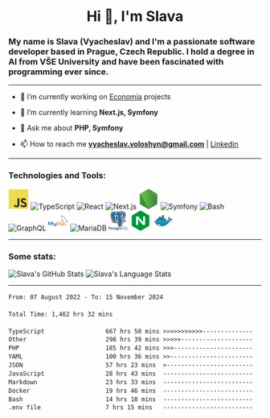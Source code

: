 <h1 align="center">Hi 👋, I'm Slava</h1>
<h3 align="left">My name is Slava (Vyacheslav) and I'm a passionate software developer based in Prague, Czech Republic. I hold a degree in AI from VŠE University and have been fascinated with programming ever since. </h3>

---

- 🔭 I’m currently working on <a href="https://www.economia.cz/">Economia</a> projects

- 🌱 I’m currently learning **Next.js, Symfony**

- 💬 Ask me about **PHP, Symfony**

- 📫 How to reach me **vyacheslav.voloshyn@gmail.com** | <a href="https://www.linkedin.com/in/vyacheslav-voloshyn-74ab3b194/"> Linkedin </a>

---

<h3 align="left">Technologies and Tools:</h3>
<p align="left"> 
  <img src="https://raw.githubusercontent.com/devicons/devicon/master/icons/javascript/javascript-original.svg" alt="JavaScript" width="40" height="40"/> 
  <img src="https://cdn.worldvectorlogo.com/logos/typescript.svg" alt="TypeScript" width="40" height="40"/> 
  <img src="https://cdn.worldvectorlogo.com/logos/react-2.svg" alt="React" width="40" height="40"/> 
  <img src="https://cdn.worldvectorlogo.com/logos/nextjs-2.svg" alt="Next.js" width="40" height="40"/> 
  <img src="https://raw.githubusercontent.com/devicons/devicon/master/icons/nodejs/nodejs-original.svg" alt="Node.js" width="40" height="40"/> 
  <img src="https://symfony.com/logos/symfony_black_03.svg" alt="Symfony" width="40" height="40"/> 
  <img src="https://www.vectorlogo.zone/logos/gnu_bash/gnu_bash-icon.svg" alt="Bash" width="40" height="40"/> 
  <img src="https://www.vectorlogo.zone/logos/graphql/graphql-icon.svg" alt="GraphQL" width="40" height="40"/> 
  <img src="https://raw.githubusercontent.com/devicons/devicon/master/icons/mysql/mysql-original-wordmark.svg" alt="MySQL" width="40" height="40"/> 
  <img src="https://www.vectorlogo.zone/logos/mariadb/mariadb-icon.svg" alt="MariaDB" width="40" height="40"/> 
  <img src="https://raw.githubusercontent.com/devicons/devicon/master/icons/postgresql/postgresql-original-wordmark.svg" alt="PostgreSQL" width="40" height="40"/> 
  <img src="https://raw.githubusercontent.com/devicons/devicon/master/icons/nginx/nginx-original.svg" alt="NGINX" width="40" height="40"/>
  <img src="https://raw.githubusercontent.com/devicons/devicon/master/icons/docker/docker-original.svg" alt="Docker" width="40" height="40"/>
</p>

---

<h3 align="left">Some stats:</h3>
<p align="left">
  <img src="https://github-readme-stats.vercel.app/api?username=vyacheslav-voloshyn&show_icons=true&count_private=true&theme=radical" alt="Slava's GitHub Stats" width="500"/>
  <img src="https://github-readme-stats.vercel.app/api/top-langs/?username=vyacheslav-voloshyn&layout=compact&theme=radical" alt="Slava's Language Stats" width="380"/>
</p>

---

<!--START_SECTION:waka-->

```txt
From: 07 August 2022 - To: 15 November 2024

Total Time: 1,462 hrs 32 mins

TypeScript                 667 hrs 50 mins >>>>>>>>>>>--------------   45.66 %
Other                      298 hrs 39 mins >>>>>--------------------   20.42 %
PHP                        185 hrs 42 mins >>>----------------------   12.70 %
YAML                       100 hrs 36 mins >>-----------------------   06.88 %
JSON                       57 hrs 23 mins  >------------------------   03.92 %
JavaScript                 28 hrs 43 mins  -------------------------   01.96 %
Markdown                   23 hrs 33 mins  -------------------------   01.61 %
Docker                     19 hrs 46 mins  -------------------------   01.35 %
Bash                       14 hrs 18 mins  -------------------------   00.98 %
.env file                  7 hrs 15 mins   -------------------------   00.50 %
```

<!--END_SECTION:waka-->
